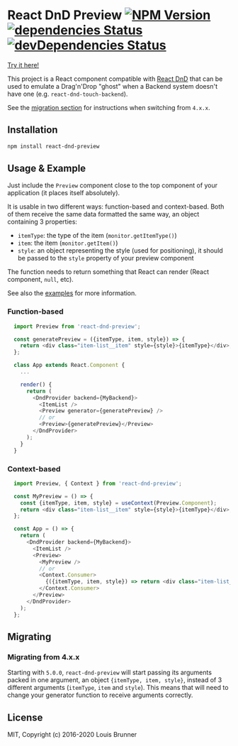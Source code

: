 # React DnD Preview [![NPM Version][npm-image]][npm-url] [![dependencies Status][deps-image]][deps-url] [![devDependencies Status][deps-dev-image]][deps-dev-url]

[Try it here!](https://louisbrunner.github.io/dnd-multi-backend/examples/react-dnd-preview.html)

This project is a React component compatible with [React DnD](https://github.com/react-dnd/react-dnd) that can be used to emulate a Drag'n'Drop "ghost" when a Backend system doesn't have one (e.g. `react-dnd-touch-backend`).

See the [migration section](#migrating) for instructions when switching from `4.x.x`.

## Installation

```sh
npm install react-dnd-preview
```

## Usage & Example

Just include the `Preview` component close to the top component of your application (it places itself absolutely).

It is usable in two different ways: function-based and context-based.
Both of them receive the same data formatted the same way, an object containing 3 properties:

 - `itemType`: the type of the item (`monitor.getItemType()`)
 - `item`: the item (`monitor.getItem()`)
 - `style`: an object representing the style (used for positioning), it should be passed to the `style` property of your preview component

The function needs to return something that React can render (React component, `null`, etc).

See also the [examples](examples/) for more information.

### Function-based

```js
  import Preview from 'react-dnd-preview';

  const generatePreview = ({itemType, item, style}) => {
    return <div class="item-list__item" style={style}>{itemType}</div>;
  };

  class App extends React.Component {
    ...

    render() {
      return (
        <DndProvider backend={MyBackend}>
          <ItemList />
          <Preview generator={generatePreview} />
          // or
          <Preview>{generatePreview}</Preview>
        </DndProvider>
      );
    }
  }
```

### Context-based

```js
  import Preview, { Context } from 'react-dnd-preview';

  const MyPreview = () => {
    const {itemType, item, style} = useContext(Preview.Component);
    return <div class="item-list__item" style={style}>{itemType}</div>;
  };

  const App = () => {
    return (
      <DndProvider backend={MyBackend}>
        <ItemList />
        <Preview>
          <MyPreview />
          // or
          <Context.Consumer>
            {({itemType, item, style}) => return <div class="item-list__item" style={style}>{itemType}</div>;}
          </Context.Consumer>
        </Preview>
      </DndProvider>
    );
  };
```


## Migrating

### Migrating from 4.x.x

Starting with `5.0.0`, `react-dnd-preview` will start passing its arguments packed in one argument, an object `{itemType, item, style}`, instead of 3 different arguments (`itemType`, `item` and `style`). This means that will need to change your generator function to receive arguments correctly.

## License

MIT, Copyright (c) 2016-2020 Louis Brunner



[npm-image]: https://img.shields.io/npm/v/react-dnd-preview.svg
[npm-url]: https://npmjs.org/package/react-dnd-preview
[deps-image]: https://david-dm.org/louisbrunner/react-dnd-preview/status.svg
[deps-url]: https://david-dm.org/louisbrunner/react-dnd-preview
[deps-dev-image]: https://david-dm.org/louisbrunner/react-dnd-preview/dev-status.svg
[deps-dev-url]: https://david-dm.org/louisbrunner/react-dnd-preview?type=dev
